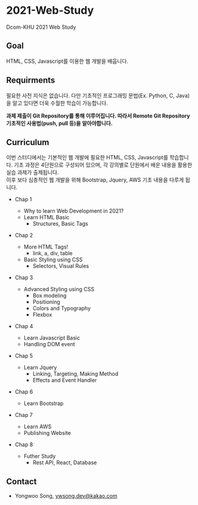 # 2021-Web-Study
Dcom-KHU 2021 Web Study

## Goal
HTML, CSS, Javascript를 이용한 웹 개발을 배웁니다.

## Requirments
필요한 사전 지식은 없습니다. 다만 기초적인 프로그래밍 문법(Ex. Python, C, Java)을 알고 있다면 더욱 수월한 학습이 가능합니다.

**과제 제출이 Git Repository를 통해 이루어집니다. 따라서 Remote Git Repository 기초적인 사용법(push, pull 등)을 알아야합니다.** 
## Curriculum
이번 스터디에서는 기본적인 웹 개발에 필요한 HTML, CSS, Javascript를 학습합니다. 기초 과정은 4단원으로 구성되어 있으며, 각 강의별로 단원에서 배운 내용을 활용한 실습 과제가 출제됩니다.  
이후 보다 심층적인 웹 개발을 위해 Bootstrap, Jquery, AWS 기초  내용을 다루게 됩니다.

- Chap 1
  - Why to learn Web Development in 2021?
  - Learn HTML Basic
    - Structures, Basic Tags

- Chap 2
  - More HTML Tags!
    - link, a, div, table
  - Basic Styling using CSS
    - Selectors, Visual Rules

- Chap 3
  - Advanced Styling using CSS
    - Box modeling
    - Positioning
    - Colors and Typography
    - Flexbox
- Chap 4
  - Learn Javascript Basic
  - Handling DOM event
- Chap 5
  - Learn Jquery
    - Linking, Targeting, Making Method
    - Effects and Event Handler
- Chap 6
  - Learn Bootstrap
- Chap 7
  - Learn AWS
  - Publishing Website
- Chap 8
  - Futher Study
    - Rest API, React, Database
  
## Contact
- Yongwoo Song, ywsong.dev@kakao.com